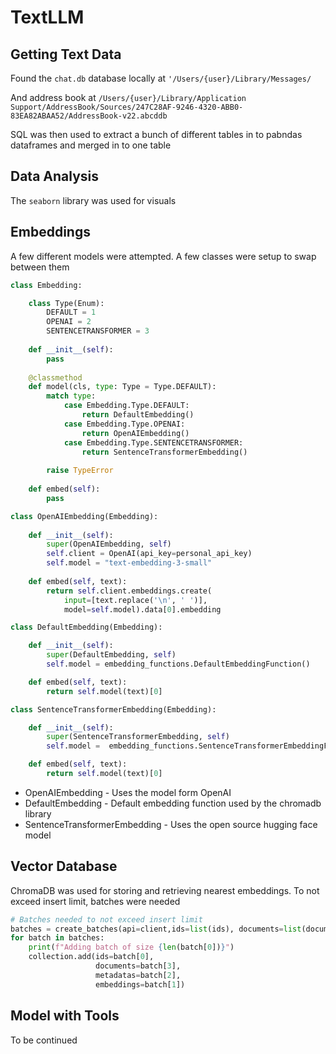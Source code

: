 # TextLLM


## Getting Text Data

Found the `chat.db` database locally at `'/Users/{user}/Library/Messages/`

And address book at `/Users/{user}/Library/Application Support/AddressBook/Sources/247C28AF-9246-4320-ABB0-83EA82ABAA52/AddressBook-v22.abcddb`


SQL was then used to extract a bunch of different tables in to pabndas dataframes and merged in to one table


## Data Analysis
The `seaborn` library was used for visuals


## Embeddings

A few different models were attempted. A few classes were setup to swap between them

```python
class Embedding:

    class Type(Enum):
        DEFAULT = 1
        OPENAI = 2
        SENTENCETRANSFORMER = 3
    
    def __init__(self):
        pass
    
    @classmethod
    def model(cls, type: Type = Type.DEFAULT):
        match type:
            case Embedding.Type.DEFAULT:
                return DefaultEmbedding()
            case Embedding.Type.OPENAI:
                return OpenAIEmbedding()
            case Embedding.Type.SENTENCETRANSFORMER:
                return SentenceTransformerEmbedding()
            
        raise TypeError
    
    def embed(self):
        pass

class OpenAIEmbedding(Embedding):
    
    def __init__(self):
        super(OpenAIEmbedding, self)
        self.client = OpenAI(api_key=personal_api_key)
        self.model = "text-embedding-3-small"
            
    def embed(self, text):
        return self.client.embeddings.create(
            input=[text.replace('\n', ' ')],
            model=self.model).data[0].embedding

class DefaultEmbedding(Embedding):

    def __init__(self):
        super(DefaultEmbedding, self)
        self.model = embedding_functions.DefaultEmbeddingFunction()

    def embed(self, text):
        return self.model(text)[0]

class SentenceTransformerEmbedding(Embedding):

    def __init__(self):
        super(SentenceTransformerEmbedding, self)
        self.model =  embedding_functions.SentenceTransformerEmbeddingFunction('paraphrase-MiniLM-L6-v2')

    def embed(self, text):
        return self.model(text)[0]
```


* OpenAIEmbedding - Uses the model form OpenAI
* DefaultEmbedding - Default embedding function used by the chromadb library
* SentenceTransformerEmbedding - Uses the open source hugging face model

## Vector Database
ChromaDB was used for storing and retrieving nearest embeddings. To not exceed insert limit, batches were needed

```python
# Batches needed to not exceed insert limit
batches = create_batches(api=client,ids=list(ids), documents=list(documents), embeddings=embeddings, metadatas=metadatas)
for batch in batches:
    print(f"Adding batch of size {len(batch[0])}")
    collection.add(ids=batch[0],
                   documents=batch[3],
                   metadatas=batch[2],
                   embeddings=batch[1])
```


## Model with Tools
To be continued